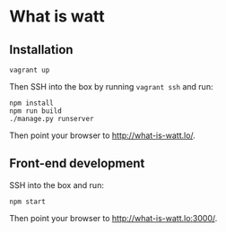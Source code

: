 What is watt
=======

Installation
------------

```
vagrant up
```

Then SSH into the box by running `vagrant ssh` and run:

```
npm install
npm run build
./manage.py runserver
```

Then point your browser to http://what-is-watt.lo/.

Front-end development
-------------

SSH into the box and run:

```
npm start
```

Then point your browser to http://what-is-watt.lo:3000/.
